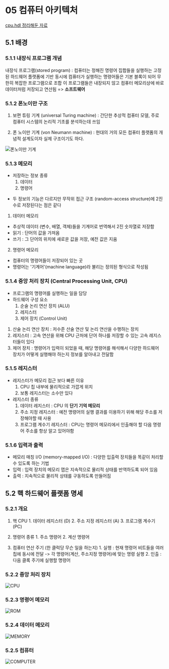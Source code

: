 # 05 컴퓨터 아키텍처

[cpu.hdl 정리해둔 자료](https://docs.google.com/presentation/d/1F3QkDCJYzDIcCkivKxNwlGR9vB4SOETzEutPTamo8y0/edit?usp=sharing)

## 5.1 배경

### 5.1.1 내장식 프로그램 개념

내장식 프로그램(stored program) : 컴퓨터는 정해진 명령어 집합들을 실행하는 고정된 하드웨어 플랫폼에 기반
동시에 컴퓨터가 실행하는 명령어들은 기본 블록이 되어 무한히 복잡한 프로그램으로 조합
이 프로그램들은 내장되지 않고 컴퓨터 메모리상에 바로 데이터처럼 저장되고 연산됨 => **소프트웨어**

### 5.1.2 폰노이만 구조

1. 보편 튜링 기계 (universal Turing machine)
: 간단한 추상적 컴퓨터 모델, 주로 컴퓨터 시스템의 논리적 기초를 분석하는데 쓰임

2. 폰 노이만 기계 (von Neumann machine)
: 현대의 거의 모든 컴퓨터 플랫폼의 개념적 설계도이자 실제 구조이기도 하다.

![폰노이만 기계](https://github.com/renovatio0424/TheElementOfComputingSystem/blob/master/chapter%20summary/image/%E1%84%91%E1%85%A9%E1%86%AB%E1%84%82%E1%85%A9%E1%84%8B%E1%85%B5%E1%84%86%E1%85%A1%E1%86%AB%20%E1%84%80%E1%85%B5%E1%84%80%E1%85%A8%20%E1%84%80%E1%85%AE%E1%84%8C%E1%85%A9.png)

### 5.1.3 메모리
- 저장하는 정보 종류
  1. 데이터
  2. 명령어

* 두 정보의 기능은 다르지만 무작위 접근 구조 (random-access structure)에 2진수로 저장된다는 점은 같다

1. 데이터 메모리
  - 추상적 데이터 (변수, 배열, 객체)들을 기계어로 번역해서 2진 숫자열로 저장함
  - 읽기 : 단어의 값을 가져옴
  - 쓰기 : 그 단어의 위치에 새로운 값을 저장, 예전 값은 지움

2. 명령어 메모리 
  - 컴퓨터의 명령어들이 저장되어 있는 곳
  - 명령어는 '기계어'(machine language)라 불리는 정의된 형식으로 작성됨
  
### 5.1.4 중앙 처리 장치 (Central Processing Unit, CPU)
  - 프로그램의 명령어를 실행하는 일을 담당
  - 하드웨어 구성 요소
    1. 순술 논리 연산 장치 (ALU)
    2. 레지스터
    3. 제어 장치 (Control Unit)
  
  1. 산술 논리 연산 장치 
    : 저수준 산술 연산 및 논리 연산을 수행하는 장치
  2. 레지스터
    : 고속 연산을 위해 CPU 근처에 단어 하나를 저장할 수 있는 고속 레지스터들이 있다
  3. 제어 장치
    : 명령어가 입력이 되었을 때, 해당 명령어를 해석해서 다양한 하드웨어 장치가 어떻게 실행해야 하는지 정보를 알아내고 전달함 
    
### 5.1.5 레지스터
  - 레지스터가 메모리 접근 보다 빠른 이유
    1. CPU 칩 내부에 물리적으로 가깝게 위치
    2. 보통 레지스터는 소수만 있다
  - 레지스터 종류
    1. 데이터 레지스터 : CPU 의 **단기 기억 메모리**
    2. 주소 지정 레지스터 : 예전 명령어의 실행 결과를 이용하기 위해 해당 주소를 저장해야할 때 사용
    3. 프로그램 계수기 레지스터 : CPU는 명령어 메모리에서 인출해야 할 다음 명령어 주소를 항상 알고 있어야함

### 5.1.6 입력과 출력
  - 메모리 매칭 I/O (memory-mapped I/O) : 다양한 입출력 장치들을 똑같이 처리할 수 있도록 하는 기법
  - 입력 
    : 입력 장치의 메모리 맵은 지속적으로 물리적 상태를 반역하도록 되어 있음
  - 출력 
    : 지속적으로 물리적 상태를 구동하도록 만들어짐

## 5.2 핵 하드웨어 플랫폼 명세

### 5.2.1 개요
  1. 핵 CPU
    1. 데이터 레지스터 (D)
    2. 주소 지정 레지스터 (A)
    3. 프로그램 계수기 (PC)
    
  2. 명령어 종류 
    1. 주소 명령어
    2. 계산 명령어 
    
  3. 컴퓨터 연산 주기 (한 클럭당 무슨 일을 하는지)
    1. 실행 : 현재 명령어 비트들을 여러 칩에 동시에 전달 -> 각 명령어(계산, 주소지정 명령어)에 맞는 명령 실행
    2. 인출 : 다음 클록 주기에 실행할 명령어

### 5.2.2 중앙 처리 장치
![CPU](https://github.com/renovatio0424/TheElementOfComputingSystem/blob/master/chapter%20summary/image/CPU.png)

### 5.2.3 명령어 메모리 
![ROM](https://github.com/renovatio0424/TheElementOfComputingSystem/blob/master/chapter%20summary/image/ROM.png)

### 5.2.4 데이터 메모리
![MEMORY](https://github.com/renovatio0424/TheElementOfComputingSystem/blob/master/chapter%20summary/image/MEMORY.png)

### 5.2.5 컴퓨터
![COMPUTER](https://github.com/renovatio0424/TheElementOfComputingSystem/blob/master/chapter%20summary/image/COMPUTER.png)
    
